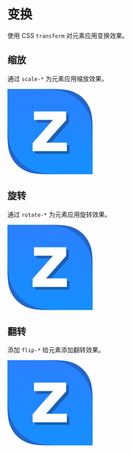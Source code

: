 # 变换

使用 CSS `transform` 对元素应用变换效果。

## 缩放

通过 `scale-*` 为元素应用缩放效果。

<Example class="flex flex-wrap gap-8 p-8">
  <div v-for="item in scaleList" :key="item">
    <StyleTile
      :tileClass="['w-16 h-16', item]"
      :name="item"
      :labelClass="['text-center', item ? 'font-mono text-sm' : '']"
      :label="item || '原始'"
    >
      <img src="/favicon.svg">
    </StyleTile>
  </div>
</Example>

## 旋转

通过 `rotate-*` 为元素应用旋转效果。

<Example class="flex flex-wrap gap-8 p-8">
  <div v-for="item in rotateList" :key="item">
    <StyleTile
      :tileClass="['w-16 h-16', item]"
      :name="item"
      :labelClass="['text-center', item ? 'font-mono text-sm' : '']"
      :label="item || '原始'"
    >
      <img src="/favicon.svg">
    </StyleTile>
  </div>
</Example>

## 翻转

添加 `flip-*` 给元素添加翻转效果。

<Example class="flex flex-wrap gap-8 p-8">
  <div v-for="item in flipList" :key="item">
    <StyleTile
      :tileClass="['w-16 h-16', item]"
      :name="item"
      :labelClass="['text-center', item ? 'font-mono text-sm' : '']"
      :label="item || '原始'"
    >
      <img src="/favicon.svg">
    </StyleTile>
  </div>
</Example>

<script setup>
  const scaleList = [
    '',
    'scale-0',
    'scale-50',
    'scale-75',
    'scale-90',
    'scale-95',
    'scale-100',
    'scale-105',
    'scale-110',
    'scale-125',
    'scale-150',
  ];

  const rotateList = [
    '',
    'rotate-0',
    'rotate-1',
    'rotate-2',
    'rotate-3',
    'rotate-6',
    'rotate-12',
    'rotate-45',
    'rotate-90',
    'rotate-135',
    'rotate-180',
    'rotate-270',
  ];
  const flipList = [
    '',
    'flip-x',
    'flip-y',
  ];
</script>
